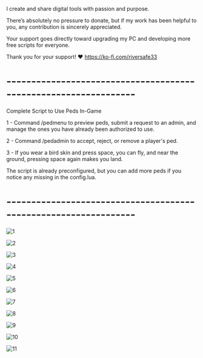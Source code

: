 I create and share digital tools with passion and purpose.

There’s absolutely no pressure to donate, but if my work has been helpful to you, any contribution is sincerely appreciated.

Your support goes directly toward upgrading my PC and developing more free scripts for everyone.

Thank you for your support! ❤️ https://ko-fi.com/riversafe33

# ---------------------------------------------------------------- #

Complete Script to Use Peds In-Game

1 - Command /pedmenu to preview peds, submit a request to an admin, and manage the ones you have already been authorized to use.

2 - Command /pedadmin to accept, reject, or remove a player's ped.

3 - If you wear a bird skin and press space, you can fly, and near the ground, pressing space again makes you land.

The script is already preconfigured, but you can add more peds if you notice any missing in the config.lua.

# ---------------------------------------------------------------- #

![1](https://github.com/user-attachments/assets/b3d04819-e4ca-4786-8722-12642eeba047)

![2](https://github.com/user-attachments/assets/8eb4cc2a-b4d5-4c7b-9b18-593dc7d7d0d4)

![3](https://github.com/user-attachments/assets/7a3c2745-6f87-4567-8f27-e51b05ca0d79)

![4](https://github.com/user-attachments/assets/c19c5d47-59f5-40c9-8509-472016427e70)

![5](https://github.com/user-attachments/assets/e4a655fc-601e-40fb-9f5a-5940e8a5f85b)

![6](https://github.com/user-attachments/assets/a29cffee-0ca0-441c-819d-a81ddcacee76)

![7](https://github.com/user-attachments/assets/9b251d56-44ac-4481-b4db-4713f9e03a69)

![8](https://github.com/user-attachments/assets/f77f94ae-51ac-4d28-bd6a-3335f24b2622)

![9](https://github.com/user-attachments/assets/7cc7de05-33ae-4de1-a1a5-94780bee2ebe)

![10](https://github.com/user-attachments/assets/36a2422b-6c9f-431e-98f5-35f540ed985d)

![11](https://github.com/user-attachments/assets/e37c4438-4d4f-49ef-8d5f-599fdee0f0da)
